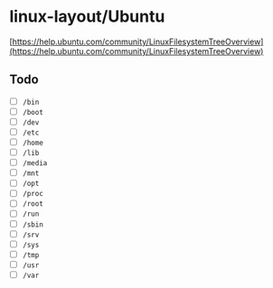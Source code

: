 # linux-layout/Ubuntu

[https://help.ubuntu.com/community/LinuxFilesystemTreeOverview](https://help.ubuntu.com/community/LinuxFilesystemTreeOverview)

## Todo

- [ ] `/bin`
- [ ] `/boot`
- [ ] `/dev`
- [ ] `/etc`
- [ ] `/home`
- [ ] `/lib`
- [ ] `/media`
- [ ] `/mnt`
- [ ] `/opt`
- [ ] `/proc`
- [ ] `/root`
- [ ] `/run`
- [ ] `/sbin`
- [ ] `/srv`
- [ ] `/sys`
- [ ] `/tmp`
- [ ] `/usr`
- [ ] `/var`
